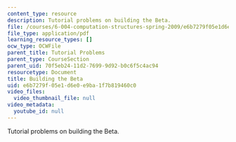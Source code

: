 ```yaml
---
content_type: resource
description: Tutorial problems on building the Beta.
file: /courses/6-004-computation-structures-spring-2009/e6b7279f05e1d6e0e9ba1f7b819460c0_MIT6_004s09_tutor14.pdf
file_type: application/pdf
learning_resource_types: []
ocw_type: OCWFile
parent_title: Tutorial Problems
parent_type: CourseSection
parent_uid: 70f5eb24-11d2-7699-9d92-b0c6f5c4ac94
resourcetype: Document
title: Building the Beta
uid: e6b7279f-05e1-d6e0-e9ba-1f7b819460c0
video_files:
  video_thumbnail_file: null
video_metadata:
  youtube_id: null
---
```

Tutorial problems on building the Beta.

